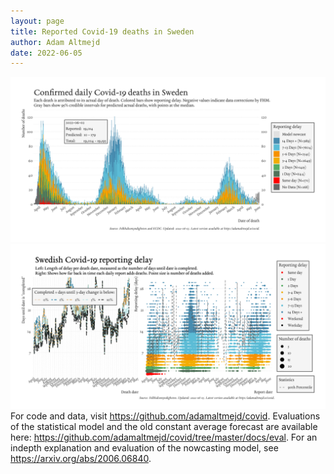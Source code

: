 ```yaml
---
layout: page
title: Reported Covid-19 deaths in Sweden
author: Adam Altmejd
date: 2022-06-05
---
```


![Graph of Swedish Covid-19 deaths with reporting delay.](deaths_lag_sweden_2022-06-05.png "Swedish Covid-19 deaths.")
![Graph of Swedish Covid-19 reporting delay in daily deaths.](lag_trend_sweden_2022-06-05.png "Trend in Swedish Covid-19 mortality reporting delay.")
For code and data, visit <https://github.com/adamaltmejd/covid>.
Evaluations of the statistical model and the old constant average forecast are available here: <https://github.com/adamaltmejd/covid/tree/master/docs/eval>.
For an indepth explanation and evaluation of the nowcasting model, see <https://arxiv.org/abs/2006.06840>.
